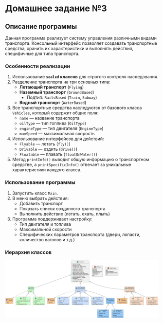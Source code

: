 # Домашнее задание №3

## Описание программы

Данная программа реализует систему управления различными видами транспорта. 
Консольный интерфейс позволяет создавать транспортные средства, хранить их характеристики и выполнять действия, специфичные для типа транспорта.

### Особенности реализации

1. Использование **`sealed` классов** для строгого контроля наследования.  
2. Разделение транспорта на три основных типа:
    - **Летающий транспорт** (`Flying`)  
    - **Наземный транспорт** (`GroundBased`)  
        - Подтип: `RailsBased` (`Train`, `Subway`)  
    - **Водный транспорт** (`WaterBased`)  
3. Все транспортные средства наследуются от базового класса `Vehicles`, который содержит общие поля:
    - `name` — название транспорта  
    - `oilType` — тип топлива (`OilType`)  
    - `engineType` — тип двигателя (`EngineType`)  
    - `maxSpeed` — максимальная скорость  
4. Использование интерфейсов для действий:
    - `Flyable` — летать (`fly()`)  
    - `Drivable` — ездить (`drive()`)  
    - `Floatable` — плавать (`floatOnWater()`)  
5. Метод `printInfo()` выводит общую информацию о транспортном средстве, а `printSpecificInfo()` отвечает за уникальные характеристики каждого класса.  

### Использование программы

1. Запустить класс `Main`.  
2. В меню выбрать действия:  
    - Добавить транспорт  
    - Показать список созданного транспорта  
    - Выполнить действие (летать, ехать, плыть)  
3. Программа поддерживает настройку:
    - Тип двигателя и топлива  
    - Максимальной скорости  
    - Специфических параметров транспорта (двери, лопасти, количество вагонов и т.д.)  

### Иерархия классов
![UML диаграмма](uml.png)